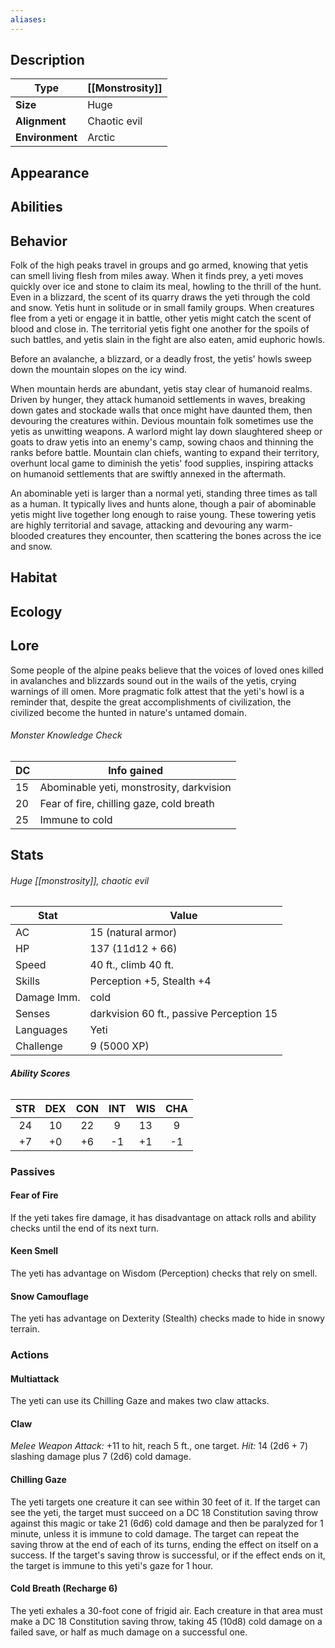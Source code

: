 ```yaml
---
aliases:
---
```

## Description
| **Type**        | [[Monstrosity]]  |
| --------------- | ------------ |
| **Size**        | Huge         |
| **Alignment**   | Chaotic evil |
| **Environment** | Arctic       |
## Appearance

## Abilities

## Behavior
Folk of the high peaks travel in groups and go armed, knowing that yetis can smell living flesh from miles away. When it finds prey, a yeti moves quickly over ice and stone to claim its meal, howling to the thrill of the hunt. Even in a blizzard, the scent of its quarry draws the yeti through the cold and snow. Yetis hunt in solitude or in small family groups. When creatures flee from a yeti or engage it in battle, other yetis might catch the scent of blood and close in. The territorial yetis fight one another for the spoils of such battles, and yetis slain in the fight are also eaten, amid euphoric howls.

Before an avalanche, a blizzard, or a deadly frost, the yetis' howls sweep down the mountain slopes on the icy wind.

When mountain herds are abundant, yetis stay clear of humanoid realms. Driven by hunger, they attack humanoid settlements in waves, breaking down gates and stockade walls that once might have daunted them, then devouring the creatures within. Devious mountain folk sometimes use the yetis as unwitting weapons. A warlord might lay down slaughtered sheep or goats to draw yetis into an enemy's camp, sowing chaos and thinning the ranks before battle. Mountain clan chiefs, wanting to expand their territory, overhunt local game to diminish the yetis' food supplies, inspiring attacks on humanoid settlements that are swiftly annexed in the aftermath.

An abominable yeti is larger than a normal yeti, standing three times as tall as a human. It typically lives and hunts alone, though a pair of abominable yetis might live together long enough to raise young. These towering yetis are highly territorial and savage, attacking and devouring any warm-blooded creatures they encounter, then scattering the bones across the ice and snow.
## Habitat

## Ecology

## Lore
Some people of the alpine peaks believe that the voices of loved ones killed in avalanches and blizzards sound out in the wails of the yetis, crying warnings of ill omen. More pragmatic folk attest that the yeti's howl is a reminder that, despite the great accomplishments of civilization, the civilized become the hunted in nature's untamed domain.
###### Monster Knowledge Check
| **DC** | **Info gained**                          |
| ------ | ---------------------------------------- |
| 15     | Abominable yeti, monstrosity, darkvision |
| 20     | Fear of fire, chilling gaze, cold breath |
| 25     | Immune to cold                           |
## Stats
###### *Huge [[monstrosity]], chaotic evil*
| Stat          | Value                                    |
| ------------- | ---------------------------------------- |
| AC            | 15 (natural armor)                       |
| HP            | 137 (11d12 + 66)                         |
| Speed         | 40 ft., climb 40 ft.                     |
| Skills        | Perception +5, Stealth +4                |
| Damage Imm.   | cold                                     |
| Senses        | darkvision 60 ft., passive Perception 15 |
| Languages     | Yeti                                     |
| Challenge     | 9 (5000 XP)                              |
###### **Ability Scores**
| STR | DEX | CON | INT | WIS | CHA |
|:---:|:---:|:---:|:---:|:---:|:---:|
| 24  | 10  | 22  |  9  | 13  |  9  |
| +7  | +0  | +6  | -1  | +1  | -1  |
### Passives
#### Fear of Fire
If the yeti takes fire damage, it has disadvantage on attack rolls and ability checks until the end of its next turn.
#### Keen Smell
The yeti has advantage on Wisdom (Perception) checks that rely on smell.
#### Snow Camouflage
The yeti has advantage on Dexterity (Stealth) checks made to hide in snowy terrain.
### Actions
#### Multiattack
The yeti can use its Chilling Gaze and makes two claw attacks.
#### Claw
_Melee Weapon Attack:_ +11 to hit, reach 5 ft., one target. 
_Hit:_ 14 (2d6 + 7) slashing damage plus 7 (2d6) cold damage.
#### Chilling Gaze
The yeti targets one creature it can see within 30 feet of it. If the target can see the yeti, the target must succeed on a DC 18 Constitution saving throw against this magic or take 21 (6d6) cold damage and then be paralyzed for 1 minute, unless it is immune to cold damage. The target can repeat the saving throw at the end of each of its turns, ending the effect on itself on a success. If the target's saving throw is successful, or if the effect ends on it, the target is immune to this yeti's gaze for 1 hour.
#### Cold Breath (Recharge 6)
The yeti exhales a 30-foot cone of frigid air. Each creature in that area must make a DC 18 Constitution saving throw, taking 45 (10d8) cold damage on a failed save, or half as much damage on a successful one.